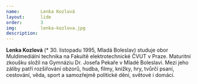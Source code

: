 ```yaml
---
name:        Lenka Kozlová
layout:      lide
order:       3
img:         lenka-kozlova.jpg
description: 
---
```


**Lenka Kozlová** (* 30. listopadu 1995, Mladá Boleslav) studuje obor Muldimediální technika na Fakultě elektrotechnické ČVUT v Praze. Maturitní zkoušku složil na Gymnáziu Dr. Josefa Pekaře v Mladé Boleslavi. Mezi jeho záliby patří rozšiřování obzorů, hudba, filmy, knížky, hry, tvůrčí psaní, cestování, věda, sport a samozřejmě politické dění, světové i domácí.
